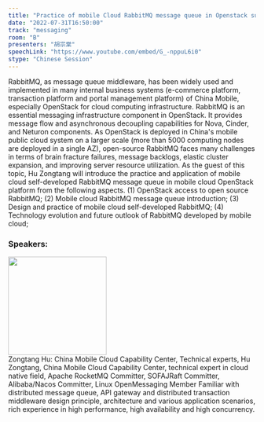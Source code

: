 ```yaml
---
title: "Practice of mobile Cloud RabbitMQ message queue in Openstack super scale application"
date: "2022-07-31T16:50:00"
track: "messaging"
room: "B"
presenters: "胡宗棠"
speechLink: "https://www.youtube.com/embed/G_-nppuL6i0"
stype: "Chinese Session"
---
```

RabbitMQ, as message queue middleware, has been widely used and implemented in many internal business systems (e-commerce platform, transaction platform and portal management platform) of China Mobile, especially OpenStack for cloud computing infrastructure. RabbitMQ is an essential messaging infrastructure component in OpenStack. It provides message flow and asynchronous decoupling capabilities for Nova, Cinder, and Neturon components. As OpenStack is deployed in China's mobile public cloud system on a larger scale (more than 5000 computing nodes are deployed in a single AZ), open-source RabbitMQ faces many challenges in terms of brain fracture failures, message backlogs, elastic cluster expansion, and improving server resource utilization.
As the guest of this topic, Hu Zongtang will introduce the practice and application of mobile cloud self-developed RabbitMQ message queue in mobile cloud OpenStack platform from the following aspects.
(1) OpenStack access to open source RabbitMQ;
(2) Mobile cloud RabbitMQ message queue introduction;
(3) Design and practice of mobile cloud self-developed RabbitMQ;
(4) Technology evolution and future outlook of RabbitMQ developed by mobile cloud;
 ### Speakers: 
 <img src="images/speaker/1246.png" width="200" /><br>Zongtang Hu: China Mobile Cloud Capability Center, Technical experts, Hu Zongtang, China Mobile Cloud Capability Center, technical expert in cloud native field,
Apache RocketMQ Committer, SOFAJRaft Committer,
Alibaba/Nacos Committer, Linux OpenMessaging Member
Familiar with distributed message queue, API gateway and distributed transaction middleware design principle, architecture and various application scenarios, rich experience in high performance, high availability and high concurrency.

 
